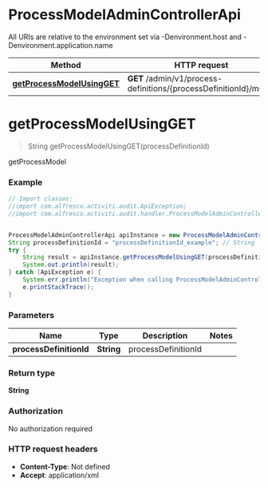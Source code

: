 # ProcessModelAdminControllerApi

All URIs are relative to the environment set via -Denvironment.host and -Denvironment.application.name

Method | HTTP request | Description
------------- | ------------- | -------------
[**getProcessModelUsingGET**](ProcessModelAdminControllerApi.md#getProcessModelUsingGET) | **GET** /admin/v1/process-definitions/{processDefinitionId}/model | getProcessModel

<a name="getProcessModelUsingGET"></a>
# **getProcessModelUsingGET**
> String getProcessModelUsingGET(processDefinitionId)

getProcessModel

### Example
```java
// Import classes:
//import com.alfresco.activiti.audit.ApiException;
//import com.alfresco.activiti.audit.handler.ProcessModelAdminControllerApi;


ProcessModelAdminControllerApi apiInstance = new ProcessModelAdminControllerApi();
String processDefinitionId = "processDefinitionId_example"; // String | processDefinitionId
try {
    String result = apiInstance.getProcessModelUsingGET(processDefinitionId);
    System.out.println(result);
} catch (ApiException e) {
    System.err.println("Exception when calling ProcessModelAdminControllerApi#getProcessModelUsingGET");
    e.printStackTrace();
}
```

### Parameters

Name | Type | Description  | Notes
------------- | ------------- | ------------- | -------------
 **processDefinitionId** | **String**| processDefinitionId |

### Return type

**String**

### Authorization

No authorization required

### HTTP request headers

 - **Content-Type**: Not defined
 - **Accept**: application/xml

